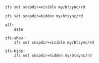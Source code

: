 ```bash
zfs set snapdir=visible my/btsync/rd
```
```bash
zfs set snapdir=hidden my/btsync/rd
```

```
all: 
	date

zfs-show:
	zfs set snapdir=visible my/btsync/rd

zfs-hide:
	zfs set snapdir=hidden my/btsync/rd
```
